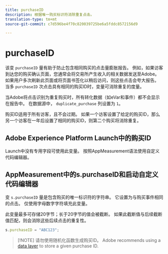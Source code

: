 ```yaml
---
title: purchaseID
description: 根据唯一购买标识符消除重复点击。
translation-type: tm+mt
source-git-commit: c7d596be4f70c820039725be6a5fddc8572156d9

---
```



# purchaseID

该变 `purchaseID` 量有助于防止包含相同购买的点击量膨胀报告。 例如，如果访客到达您的购买确认页面，您通常会将交易所产生收入的相关数据发送至Adobe。 如果用户多次刷新此页面或将页面书签化以稍后访问，则这些点击会夸大报告。 当多 `purchaseID` 次点击具有相同的购买ID时，变量可消除重复的度量。

当Adobe将点击识别为重复购买时，所有转化数据（如eVar和事件）都不会显示在报告中。 在数据源中， `duplicate_purchase` 列设置为 `1`。

购买ID适用于所有访客，且不会过期。 如果一个访客设置了给定的购买ID，那么另一个访客在一年后设置了相同的购买ID，则第二个购买将消除重复。

## Adobe Experience Platform Launch中的购买ID

Launch中没有专用字段可使用此变量。 按照AppMeasurement语法使用自定义代码编辑器。

## AppMeasurement中的s.purchaseID和启动自定义代码编辑器

变 `s.purchaseID` 量是包含购买的唯一标识符的字符串。 它设置为与购买事件相同的点击。 仅使用字母数字字符填充此变量。

此变量最多可存储20字节；长于20字节的值会被截断。 如果此截断值与后续截断值匹配，则会消除这些后续点击的重复性。

```js
s.purchaseID = "ABC123";
```

> [!NOTE] 请勿使用随机化函数生成购买ID。 Adobe recommends using a [data layer](../../prepare/data-layer.md) to store a given purchase ID.
